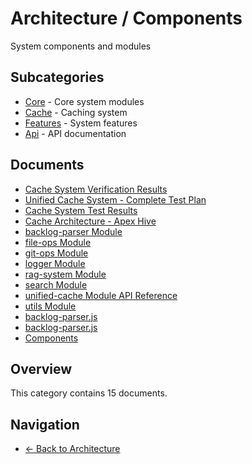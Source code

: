 # Architecture / Components

System components and modules

## Subcategories

- [Core](./core/) - Core system modules
- [Cache](./cache/) - Caching system
- [Features](./features/) - System features
- [Api](./api/) - API documentation

## Documents

- [Cache System Verification Results](./03-reference-cache-system-verification-results.md)
- [Unified Cache System - Complete Test Plan](./03-reference-cache-test-plan-complete.md)
- [Cache System Test Results](./03-reference-cache-test-results.md)
- [Cache Architecture - Apex Hive](./08-cache-architecture.md)
- [backlog-parser Module](./api-backlog-parser.md)
- [file-ops Module](./api-file-ops.md)
- [git-ops Module](./api-git-ops.md)
- [logger Module](./api-logger.md)
- [rag-system Module](./api-rag-system.md)
- [search Module](./api-search.md)
- [unified-cache Module API Reference](./api-unified-cache.md)
- [utils Module](./api-utils.md)
- [backlog-parser.js](./changes-modules-backlog-parser.md)
- [backlog-parser.js](./modules-backlog-parser.md)
- [Components](./README.md)

## Overview

This category contains 15 documents.

## Navigation

- [← Back to Architecture](../)
